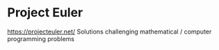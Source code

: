# Project Euler
https://projecteuler.net/
Solutions challenging mathematical / computer programming problems
